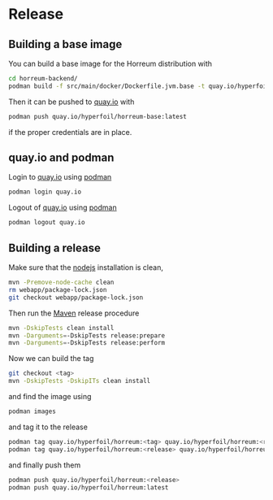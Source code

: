 # Release

## Building a base image

You can build a base image for the Horreum distribution with

```bash
cd horreum-backend/
podman build -f src/main/docker/Dockerfile.jvm.base -t quay.io/hyperfoil/horreum-base:latest .
```

Then it can be pushed to [quay.io](https://quay.io/) with

```bash
podman push quay.io/hyperfoil/horreum-base:latest
```

if the proper credentials are in place.

## quay.io and podman

Login to [quay.io](https://quay.io/) using [podman](https://podman.io/)

```bash
podman login quay.io
```

Logout of [quay.io](https://quay.io/) using [podman](https://podman.io/)

```bash
podman logout quay.io
```

## Building a release

Make sure that the [nodejs](https://nodejs.org/en) installation is clean,

```bash
mvn -Premove-node-cache clean
rm webapp/package-lock.json
git checkout webapp/package-lock.json
```

Then run the [Maven](https://maven.apache.org/) release procedure

```bash
mvn -DskipTests clean install
mvn -Darguments=-DskipTests release:prepare
mvn -Darguments=-DskipTests release:perform
```

Now we can build the tag

```bash
git checkout <tag>
mvn -DskipTests -DskipITs clean install
```

and find the image using

```bash
podman images
```

and tag it to the release

```bash
podman tag quay.io/hyperfoil/horreum:<tag> quay.io/hyperfoil/horreum:<release>
podman tag quay.io/hyperfoil/horreum:<release> quay.io/hyperfoil/horreum:latest
```

and finally push them

```bash
podman push quay.io/hyperfoil/horreum:<release>
podman push quay.io/hyperfoil/horreum:latest
```
